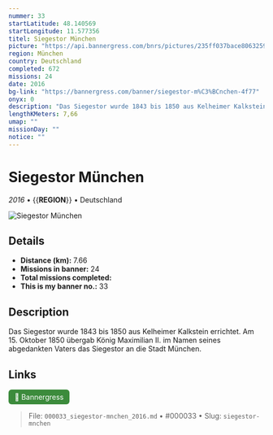 ```yaml
---
nummer: 33
startLatitude: 48.140569
startLongitude: 11.577356
titel: Siegestor München
picture: "https://api.bannergress.com/bnrs/pictures/235ff037bace8063259176a2f8e669d9"
region: München
country: Deutschland
completed: 672
missions: 24
date: 2016
bg-link: "https://bannergress.com/banner/siegestor-m%C3%BCnchen-4f77"
onyx: 0
description: "Das Siegestor wurde 1843 bis 1850 aus Kelheimer Kalkstein errichtet. Am 15. Oktober 1850 übergab König Maximilian II. im Namen seines abgedankten Vaters das Siegestor an die Stadt München."
lengthKMeters: 7,66
umap: ""
missionDay: ""
notice: ""
---
```

# Siegestor München

*2016* • {{__REGION__}} • Deutschland

![Siegestor München](https://api.bannergress.com/bnrs/pictures/235ff037bace8063259176a2f8e669d9)



## Details
- **Distance (km):** 7.66
- **Missions in banner:** 24
- **Total missions completed:** 
- **This is my banner no.:** 33



## Description
Das Siegestor wurde 1843 bis 1850 aus Kelheimer Kalkstein errichtet. Am 15. Oktober 1850 übergab König Maximilian II. im Namen seines abgedankten Vaters das Siegestor an die Stadt München.



## Links
<a href="https://bannergress.com/banner/siegestor-m%C3%BCnchen-4f77" target="_blank" style="display:inline-block;margin-right:8px;padding:6px 12px;background:#3c8b3c;color:#fff;text-decoration:none;border-radius:6px;">🔗 Bannergress</a>



> File: `000033_siegestor-mnchen_2016.md` • #000033 • Slug: `siegestor-mnchen`
